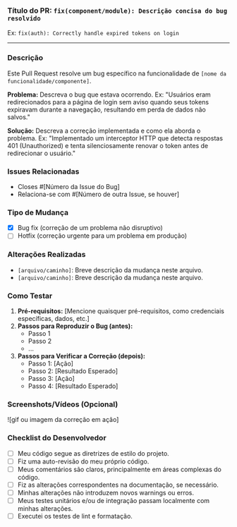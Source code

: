 ### Título do PR: `fix(component/module): Descrição concisa do bug resolvido`

Ex: `fix(auth): Correctly handle expired tokens on login`

---

### Descrição

Este Pull Request resolve um bug específico na funcionalidade de `[nome da funcionalidade/componente]`.

**Problema:**
Descreva o bug que estava ocorrendo.
Ex: "Usuários eram redirecionados para a página de login sem aviso quando seus tokens expiravam durante a navegação, resultando em perda de dados não salvos."

**Solução:**
Descreva a correção implementada e como ela aborda o problema.
Ex: "Implementado um interceptor HTTP que detecta respostas 401 (Unauthorized) e tenta silenciosamente renovar o token antes de redirecionar o usuário."

### Issues Relacionadas

- Closes #[Número da Issue do Bug]
- Relaciona-se com #[Número de outra Issue, se houver]

### Tipo de Mudança

- [x] Bug fix (correção de um problema não disruptivo)
- [ ] Hotfix (correção urgente para um problema em produção)

### Alterações Realizadas

- `[arquivo/caminho]`: Breve descrição da mudança neste arquivo.
- `[arquivo/caminho]`: Breve descrição da mudança neste arquivo.

### Como Testar

1.  **Pré-requisitos:** [Mencione quaisquer pré-requisitos, como credenciais específicas, dados, etc.]
2.  **Passos para Reproduzir o Bug (antes):**
    * Passo 1
    * Passo 2
    * ...
3.  **Passos para Verificar a Correção (depois):**
    * Passo 1: [Ação]
    * Passo 2: [Resultado Esperado]
    * Passo 3: [Ação]
    * Passo 4: [Resultado Esperado]

### Screenshots/Vídeos (Opcional)

![gif ou imagem da correção em ação]

### Checklist do Desenvolvedor

- [ ] Meu código segue as diretrizes de estilo do projeto.
- [ ] Fiz uma auto-revisão do meu próprio código.
- [ ] Meus comentários são claros, principalmente em áreas complexas do código.
- [ ] Fiz as alterações correspondentes na documentação, se necessário.
- [ ] Minhas alterações não introduzem novos warnings ou erros.
- [ ] Meus testes unitários e/ou de integração passam localmente com minhas alterações.
- [ ] Executei os testes de lint e formatação.